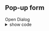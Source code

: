 ## Pop-up form

<script setup>
import { SchemaForm, useForm } from '../packages/schema-form'
import { ref } from 'vue'
const schemas = [
  {
    field: 'field1',
    component: 'Input',
    label: 'Field 1',
    required: true
  }
]

const resetFunc = async () => {
  await resetFields()
}

const onSubmit = async () => {
  const res = await validate()
  alert(JSON.stringify(res))
  dialogFormVisible.value = false
  await resetFields()
}

const [register, {resetFields, validate}] = useForm({
  schemas,
  labelWidth: "70px",
  showActionButtonGroup: false,
})
let dialogFormVisible = ref(false)

</script>

<div class='md-component'>
  <div class='md-component-item'>
    <el-button @click="dialogFormVisible = true">Open Dialog</el-button>
    <el-dialog title="Pop-up form" v-model="dialogFormVisible" @close="resetFunc">
      <SchemaForm @register="register" />
      <template #footer>
        <span class="dialog-footer">
          <el-button @click="resetFunc">Reset</el-button>
          <el-button type="primary" @click="onSubmit">OK</el-button>
        </span>
      </template>
    </el-dialog>
  </div>
<details>
<summary>show code</summary>

```html
<template>
  <el-button @click="dialogFormVisible = true">Open Dialog</el-button>
  <el-dialog title="Pop-up form" v-model="dialogFormVisible" @close="resetFunc">
    <SchemaForm @register="register" />
    <template #footer>
      <span class="dialog-footer">
        <el-button @click="resetFunc">Reset</el-button>
        <el-button type="primary" @click="onSubmit">OK</el-button>
      </span>
    </template>
  </el-dialog>
</template>
<script>
  import { defineComponent } from "vue";
  import { SchemaForm, useForm } from "element-plus-schema-form";
  const schemas = [
    {
      field: "field1",
      component: "Input",
      label: "Field 1",
      required: true,
    },
  ];
  export default defineComponent({
    components: { SchemaForm },
    setup() {
      let dialogFormVisible = ref(false);
      const resetFunc = async () => {
        await resetFields();
      };

      const onSubmit = async () => {
        const res = await validate();
        console.log(res);
        dialogFormVisible.value = false;
      };

      const [register, { resetFields, validate }] = useForm({
        schemas,
        labelWidth: "70px",
        showActionButtonGroup: false,
      });
      return { dialogFormVisible, register };
    },
  });
</script>
```

</details>
</div>
